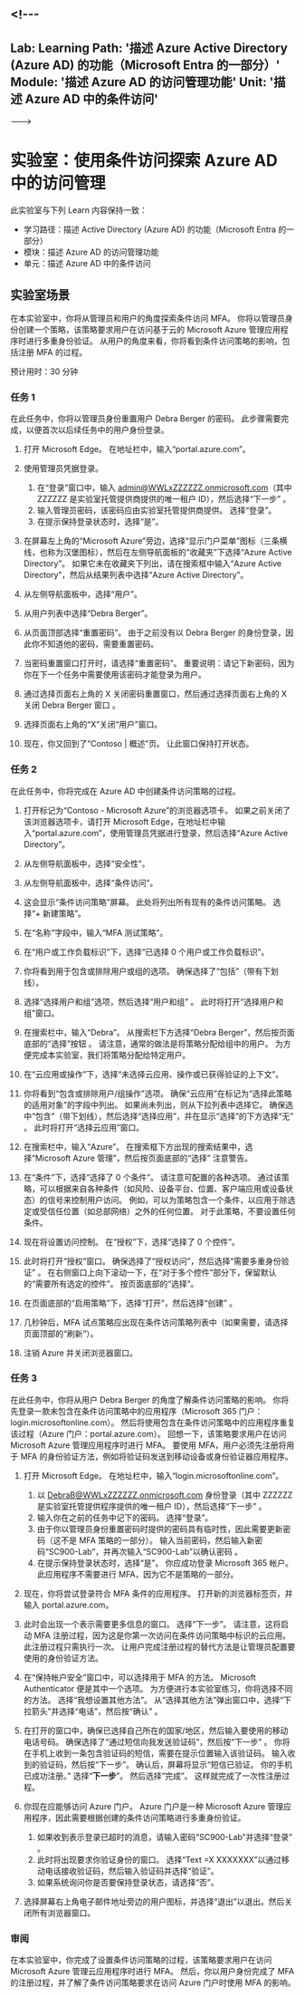 <a name="---"></a><!---
---
Lab: Learning Path: '描述 Azure Active Directory (Azure AD) 的功能（Microsoft Entra 的一部分）' Module: '描述 Azure AD 的访问管理功能' Unit: '描述 Azure AD 中的条件访问'
---
--->

# <a name="lab-explore-access-management-in-azure-ad-with-conditional-access"></a>实验室：使用条件访问探索 Azure AD 中的访问管理

此实验室与下列 Learn 内容保持一致：

- 学习路径：描述 Active Directory (Azure AD) 的功能（Microsoft Entra 的一部分）
- 模块：描述 Azure AD 的访问管理功能
- 单元：描述 Azure AD 中的条件访问

## <a name="lab-scenario"></a>实验室场景

在本实验室中，你将从管理员和用户的角度探索条件访问 MFA。  你将以管理员身份创建一个策略，该策略要求用户在访问基于云的 Microsoft Azure 管理应用程序时进行多重身份验证。  从用户的角度来看，你将看到条件访问策略的影响，包括注册 MFA 的过程。

预计用时：30 分钟

### <a name="task-1"></a>任务 1

在此任务中，你将以管理员身份重置用户 Debra Berger 的密码。  此步骤需要完成，以便首次以后续任务中的用户身份登录。

1. 打开 Microsoft Edge。  在地址栏中，输入“portal.azure.com”。

2. 使用管理员凭据登录。
    1. 在“登录”窗口中，输入 admin@WWLxZZZZZZ.onmicrosoft.com（其中 ZZZZZZ 是实验室托管提供商提供的唯一租户 ID），然后选择“下一步” 。
    1. 输入管理员密码，该密码应由实验室托管提供商提供。 选择“登录”。
    1. 在提示保持登录状态时，选择“是”。

3. 在屏幕左上角的“Microsoft Azure”旁边，选择“显示门户菜单”图标（三条横线，也称为汉堡图标），然后在左侧导航面板的“收藏夹”下选择“Azure Active Directory”。 如果它未在收藏夹下列出，请在搜索框中输入“Azure Active Directory”，然后从结果列表中选择“Azure Active Directory”。

4. 从左侧导航面板中，选择“用户”。

5. 从用户列表中选择“Debra Berger”。

6. 从页面顶部选择“重置密码”。 由于之前没有以 Debra Berger 的身份登录，因此你不知道他的密码，需要重置密码。

7. 当密码重置窗口打开时，请选择“重置密码”。  重要说明：请记下新密码，因为你在下一个任务中需要使用该密码才能登录为用户。

8. 通过选择页面右上角的 X 关闭密码重置窗口，然后通过选择页面右上角的 X 关闭 Debra Berger 窗口 。

9. 选择页面右上角的“X”关闭“用户”窗口。

10. 现在，你又回到了“Contoso | 概述”页。  让此窗口保持打开状态。

### <a name="task-2"></a>任务 2

在此任务中，你将完成在 Azure AD 中创建条件访问策略的过程。

1. 打开标记为“Contoso - Microsoft Azure”的浏览器选项卡。   如果之前关闭了该浏览器选项卡，请打开 Microsoft Edge，在地址栏中输入“portal.azure.com”，使用管理员凭据进行登录，然后选择“Azure Active Directory”。  

2. 从左侧导航面板中，选择“安全性”。

3. 从左侧导航面板中，选择“条件访问”。

4. 这会显示“条件访问策略”屏幕。 此处将列出所有现有的条件访问策略。 选择“+ 新建策略”。

5. 在“名称”字段中，输入“MFA 测试策略”。

6. 在“用户或工作负载标识”下，选择“已选择 0 个用户或工作负载标识”。

7. 你将看到用于包含或排除用户或组的选项。  确保选择了“包括”（带有下划线）。

8. 选择“选择用户和组”选项，然后选择“用户和组” 。  此时将打开“选择用户和组”窗口。  

9. 在搜索栏中，输入“Debra”。  从搜索栏下方选择“Debra Berger”，然后按页面底部的“选择”按钮 。  请注意，通常的做法是将策略分配给组中的用户。  为方便完成本实验室，我们将策略分配给特定用户。

10. 在“云应用或操作”下，选择“未选择云应用、操作或已获得验证的上下文”。

11. 你将看到“包含或排除用户/组操作”选项。  确保“云应用”在标记为“选择此策略的适用对象”的字段中列出。  如果尚未列出，则从下拉列表中选择它。 确保选中“包含”（带下划线），然后选择“选择应用”，并在显示“选择”的下方选择“无”  。  此时将打开“选择云应用”窗口。

12. 在搜索栏中，输入“Azure”。  在搜索框下方出现的搜索结果中，选择“Microsoft Azure 管理”，然后按页面底部的“选择”   注意警告。  

13. 在“条件”下，选择“选择了 0 个条件”。  请注意可配置的各种选项。  通过该策略，可以根据来自各种条件（如风险、设备平台、位置、客户端应用或设备状态）的信号来控制用户访问。  例如，可以为策略包含一个条件，以应用于除选定或受信任位置（如总部网络）之外的任何位置。  对于此策略，不要设置任何条件。

14. 现在将设置访问控制。  在“授权”下，选择“选择了 0 个控件”。

15. 此时将打开“授权”窗口。  确保选择了“授权访问”，然后选择“需要多重身份验证” 。 在右侧窗口上向下滚动一下，在“对于多个控件”部分下，保留默认的“需要所有选定的控件”。  按页面底部的“选择”。

16. 在页面底部的“启用策略”下，选择“打开”，然后选择“创建” 。

17. 几秒钟后，MFA 试点策略应出现在条件访问策略列表中（如果需要，请选择页面顶部的“刷新”）。

18. 注销 Azure 并关闭浏览器窗口。

### <a name="task-3"></a>任务 3

在此任务中，你将从用户 Debra Berger 的角度了解条件访问策略的影响。 你将先登录一款未包含在条件访问策略中的应用程序（Microsoft 365 门户：login.microsoftonline.com）。  然后将使用包含在条件访问策略中的应用程序重复该过程（Azure 门户：portal.azure.com）。  回想一下，该策略要求用户在访问 Microsoft Azure 管理应用程序时进行 MFA。  要使用 MFA，用户必须先注册将用于 MFA 的身份验证方法，例如将验证码发送到移动设备或身份验证器应用程序。

1. 打开 Microsoft Edge。  在地址栏中，输入“login.microsoftonline.com”。
    1. 以 DebraB@WWLxZZZZZZ.onmicrosoft.com 身份登录（其中 ZZZZZZ 是实验室托管提供程序提供的唯一租户 ID），然后选择“下一步” 。
    1. 输入你在之前的任务中记下的密码。 选择“登录”。
    1. 由于你以管理员身份重置密码时提供的密码具有临时性，因此需要更新密码（这不是 MFA 策略的一部分）。 输入当前密码，然后输入新密码“SC900-Lab”，并再次输入“SC900-Lab”以确认密码 。
    1. 在提示保持登录状态时，选择“是”。  你应成功登录 Microsoft 365 帐户。 此应用程序不需要进行 MFA，因为它不是策略的一部分。

1. 现在，你将尝试登录符合 MFA 条件的应用程序。 打开新的浏览器标签页，并输入 portal.azure.com。

1. 此时会出现一个表示需要更多信息的窗口。  选择“下一步”。  请注意，这将启动 MFA 注册过程，因为这是你第一次访问在条件访问策略中标识的云应用。  此注册过程只需执行一次。   让用户完成注册过程的替代方法是让管理员配置要使用的身份验证方法。

1. 在“保持帐户安全”窗口中，可以选择用于 MFA 的方法。  Microsoft Authenticator 便是其中一个选项。 为方便进行本实验室练习，你将选择不同的方法。  选择“我想设置其他方法”。  从“选择其他方法”弹出窗口中，选择“下拉箭头”并选择“电话”，然后按“确认”  。

1. 在打开的窗口中，确保已选择自己所在的国家/地区，然后输入要使用的移动电话号码。  确保选择了“通过短信向我发送验证码”，然后按“下一步” 。  你将在手机上收到一条包含验证码的短信，需要在提示位置输入该验证码。  输入收到的验证码，然后按“下一步”。  确认后，屏幕将显示“短信已验证。 你的手机已成功注册。”  选择“**下一步**”。 然后选择“完成”。  这样就完成了一次性注册过程。

1. 你现在应能够访问 Azure 门户。  Azure 门户是一种 Microsoft Azure 管理应用程序，因此需要根据创建的条件访问策略进行多重身份验证。  
    1. 如果收到表示登录已超时的消息，请输入密码“SC900-Lab”并选择“登录” 。 
    1. 此时将出现要求你验证身份的窗口。  选择“Text =X XXXXXXX”以通过移动电话接收验证码，然后输入验证码并选择“验证”。
    1. 如果系统询问你是否要保持登录状态，请选择“否”。

1. 选择屏幕右上角电子邮件地址旁边的用户图标，并选择“退出”以退出。然后关闭所有浏览器窗口。

### <a name="review"></a>审阅

在本实验室中，你完成了设置条件访问策略的过程，该策略要求用户在访问 Microsoft Azure 管理云应用程序时进行 MFA。  然后，你以用户身份完成了 MFA 的注册过程，并了解了条件访问策略要求在访问 Azure 门户时使用 MFA 的影响。
